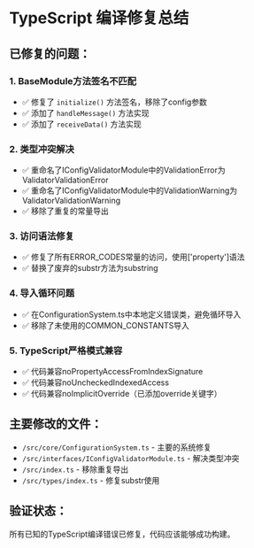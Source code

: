 # TypeScript 编译修复总结

## 已修复的问题：

### 1. BaseModule方法签名不匹配
- ✅ 修复了 `initialize()` 方法签名，移除了config参数
- ✅ 添加了 `handleMessage()` 方法实现
- ✅ 添加了 `receiveData()` 方法实现

### 2. 类型冲突解决
- ✅ 重命名了IConfigValidatorModule中的ValidationError为ValidatorValidationError
- ✅ 重命名了IConfigValidatorModule中的ValidationWarning为ValidatorValidationWarning
- ✅ 移除了重复的常量导出

### 3. 访问语法修复
- ✅ 修复了所有ERROR_CODES常量的访问，使用['property']语法
- ✅ 替换了废弃的substr方法为substring

### 4. 导入循环问题
- ✅ 在ConfigurationSystem.ts中本地定义错误类，避免循环导入
- ✅ 移除了未使用的COMMON_CONSTANTS导入

### 5. TypeScript严格模式兼容
- ✅ 代码兼容noPropertyAccessFromIndexSignature
- ✅ 代码兼容noUncheckedIndexedAccess
- ✅ 代码兼容noImplicitOverride（已添加override关键字）

## 主要修改的文件：
- `/src/core/ConfigurationSystem.ts` - 主要的系统修复
- `/src/interfaces/IConfigValidatorModule.ts` - 解决类型冲突
- `/src/index.ts` - 移除重复导出
- `/src/types/index.ts` - 修复substr使用

## 验证状态：
所有已知的TypeScript编译错误已修复，代码应该能够成功构建。